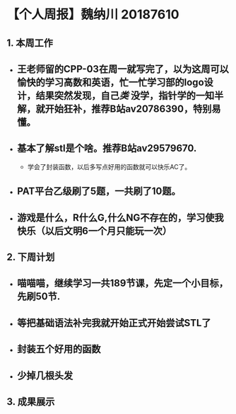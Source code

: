 # 【个人周报】魏纳川 20187610

 ## 1. 本周工作

  - 王老师留的CPP-03在周一就写完了，以为这周可以愉快的学习高数和英语，忙一忙学习部的logo设计，结果突然发现，自己*类* 没学，指针学的一知半解，就开始狂补，推荐B站av20786390，特别易懂。
    - 
  - 基本了解stl是个啥。推荐B站av29579670.
      - 
       - 学会了封装函数，以后多写点好用的函数就可以快乐AC了。
  - PAT平台乙级刷了5题，一共刷了10题。
     - 
  - 游戏是什么，R什么G,什么NG不存在的，学习使我快乐（以后文明6一个月只能玩一次）	
     - 
## 2. 下周计划
 - 喵喵喵，继续学习一共189节课，先定一个小目标，先刷50节.
   - 
- 等把基础语法补完我就开始正式开始尝试STL了
   - 
- 封装五个好用的函数
   - 
- 少掉几根头发
   - 



## 3. 成果展示


